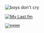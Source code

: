 ![boys don't cry](https://github.com/user-attachments/assets/3762cc94-de5a-4b6c-9842-6e018bee3e1b)

[![My Last.fm](https://lastfm-recently-played.vercel.app/api?user=resfrios&width=1000&count=3&loved=true&loved_style=1&header_style=compact_stats_only&show_user=always&footer_style=wave&bg_color=000000)](https://www.last.fm/user/resfrios)

![ttttttt](https://github.com/user-attachments/assets/f7eec050-4619-4d41-99fe-d8d4ec97ed40)
